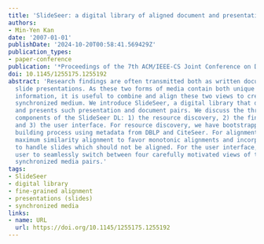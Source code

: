 ```yaml
---
title: 'SlideSeer: a digital library of aligned document and presentation pairs'
authors:
- Min-Yen Kan
date: '2007-01-01'
publishDate: '2024-10-20T00:58:41.569429Z'
publication_types:
- paper-conference
publication: '*Proceedings of the 7th ACM/IEEE-CS Joint Conference on Digital Libraries*'
doi: 10.1145/1255175.1255192
abstract: 'Research findings are often transmitted both as written documents and narrated
  slide presentations. As these two forms of media contain both unique and replicated
  information, it is useful to combine and align these two views to create a single
  synchronized medium. We introduce SlideSeer, a digital library that discovers, aligns
  and presents such presentation and document pairs. We discuss the three major system
  components of the SlideSeer DL: 1) the resource discovery, 2) the fine-grained alignment
  and 3) the user interface. For resource discovery, we have bootstrapped our collection
  building process using metadata from DBLP and CiteSeer. For alignment, we modify
  maximum similarity alignment to favor monotonic alignments and incorporate a classifier
  to handle slides which should not be aligned. For the user interface, we allow the
  user to seamlessly switch between four carefully motivated views of the resulting
  synchronized media pairs.'
tags:
- SlideSeer
- digital library
- fine-grained alignment
- presentations (slides)
- synchronized media
links:
- name: URL
  url: https://doi.org/10.1145/1255175.1255192
---
```

